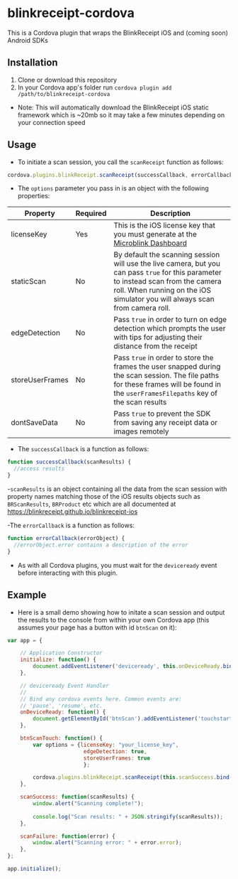# blinkreceipt-cordova

This is a Cordova plugin that wraps the BlinkReceipt iOS and (coming soon) Android SDKs

## Installation

1. Clone or download this repository
2. In your Cordova app's folder run `cordova plugin add /path/to/blinkreceipt-cordova`

- Note: This will automatically download the BlinkReceipt iOS static framework which is ~20mb so it may take a few minutes depending on your connection speed

## Usage

- To initiate a scan session, you call the `scanReceipt` function as follows:

```javascript
cordova.plugins.blinkReceipt.scanReceipt(successCallback, errorCallback, options);
```

- The `options` parameter you pass in is an object with the following properties:

Property | Required | Description
-------- | -------- | -------------
licenseKey | Yes | This is the iOS license key that you must generate at the [Microblink Dashboard](https://microblink.com/signup)
staticScan | No | By default the scanning session will use the live camera, but you can pass `true` for this parameter to instead scan from the camera roll. When running on the iOS simulator you will always scan from camera roll.
edgeDetection | No | Pass `true` in order to turn on edge detection which prompts the user with tips for adjusting their distance from the receipt
storeUserFrames | No | Pass `true` in order to store the frames the user snapped during the scan session. The file paths for these frames will be found in the `userFramesFilepaths` key of the scan results
dontSaveData | No | Pass `true` to prevent the SDK from saving any receipt data or images remotely

- The `successCallback` is a function as follows:

```javascript
function successCallback(scanResults) {
  //access results
}
```

-`scanResults` is an object containing all the data from the scan session with property names matching those of the iOS results objects such as `BRScanResults`, `BRProduct` etc which are all documented at https://blinkreceipt.github.io/blinkreceipt-ios

-The `errorCallback` is a function as follows:

```javascript
function errorCallback(errorObject) {
  //errorObject.error contains a description of the error
}
```
- As with all Cordova plugins, you must wait for the `deviceready` event before interacting with this plugin.

## Example

- Here is a small demo showing how to initate a scan session and output the results to the console from within your own Cordova app (this assumes your page has a button with id `btnScan` on it):

```javascript
var app = {

    // Application Constructor
    initialize: function() {
        document.addEventListener('deviceready', this.onDeviceReady.bind(this), false);
    },

    // deviceready Event Handler
    //
    // Bind any cordova events here. Common events are:
    // 'pause', 'resume', etc.
    onDeviceReady: function() {
        document.getElementById('btnScan').addEventListener('touchstart', this.btnScanTouch.bind(this));
    },

    btnScanTouch: function() {
        var options = {licenseKey: "your_license_key",
                        edgeDetection: true,
                        storeUserFrames: true
                        };

        cordova.plugins.blinkReceipt.scanReceipt(this.scanSuccess.bind(this), this.scanFailure.bind(this), options);
    },

    scanSuccess: function(scanResults) {
        window.alert("Scanning complete!");
        
        console.log("Scan results: " + JSON.stringify(scanResults));
    },

    scanFailure: function(error) {
        window.alert("Scanning error: " + error.error);
    },
};

app.initialize();
```
